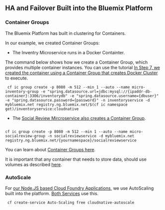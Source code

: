 ## HA and Failover Built into the Bluemix Platform



### Container Groups

The Bluemix Platform has built in clustering for Containers.

In our example, we created Container Groups:


-  The Inventry Microservice runs in a Docker Containter.

The command below shows how we create a Container Group, which provides multiple container instances.   You can use the tutorial [In Step 7, we created the container using a Container Group that creates Docker Cluster](https://github.com/ibm-cloud-architecture/refarch-cloudnative-micro-inventory) to execute.

```
 cf ic group create -p 8080 -m 512 --min 1 --auto --name micro-inventory-group -e "spring.datasource.url=jdbc:mysql://{ipaddr-db-container}:3306/inventorydb" -e "spring.datasource.username={dbuser}" -e "spring.datasource.password={password}" -n inventoryservice -d mybluemix.net registry.ng.bluemix.net/$(cf ic namespace get)/inventoryservice:cloudnative

```

- The [Social Review Mircroservice also creates a Container Group](https://github.com/ibm-cloud-architecture/refarch-cloudnative-micro-socialreview).

```

cf ic group create -p 8080 -m 512 --min 1 --auto --name micro-socialreview-group -n socialreviewservice -d mybluemix.net registry.ng.bluemix.net/{yournamespace}/socialreviewservice

```

You can learn about [Container Groups here](https://new-console.ng.bluemix.net/docs/containers/container_ha.html).

It is important that any container that needs to store data, should use volumes as described [here](https://new-console.ng.bluemix.net/docs/containers/container_volumes_ui.html).

### AutoScale

For [our Node.JS based Cloud Foundry Applications](https://github.com/ibm-cloud-architecture/refarch-cloudnative-bff-inventory), we use AutoScaling built into the platform.   [Both Services](https://github.com/ibm-cloud-architecture/refarch-cloudnative-bff-socialreview) use this.

```
 cf create-service Auto-Scaling free cloudnative-autoscale

```

